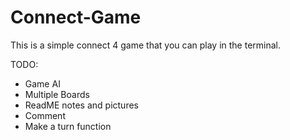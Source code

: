 # Connect-Game

This is a simple connect 4 game that you can play in the terminal.

TODO:
- Game AI
- Multiple Boards
- ReadME notes and pictures
- Comment
- Make a turn function